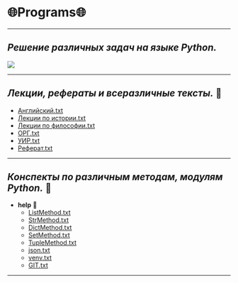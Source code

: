 # :globe_with_meridians:**Programs**:globe_with_meridians:
___
## *Решение различных задач на языке Python.*
![](https://www.codewars.com/users/echo1/badges/large)
___
## *Лекции, рефераты и всеразличные тексты.* :page_with_curl:
+ [Английский.txt]()
+ [Лекции по истории.txt]()
+ [Лекции по философии.txt]()
+ [ОРГ.txt]()
+ [УИР.txt]()
+ [Реферат.txt]()
___
## *Конспекты по различным методам, модулям Python.* :page_facing_up:
+ **help** :file_folder:
  + [ListMethod.txt](https://github.com/echo1nfin/proggrams/blob/main/help/ListMethod.txt)
  + [StrMethod.txt](https://github.com/echo1nfin/proggrams/blob/main/helpStrMethod.txt)
  + [DictMethod.txt](https://github.com/echo1nfin/proggrams/blob/main/help/DictMethod.txt)
  + [SetMethod.txt](https://github.com/echo1nfin/proggrams/blob/main/help/SetMethod.txt)
  + [TupleMethod.txt](https://github.com/echo1nfin/proggrams/blob/main/help/TupleMethod.txt)
  + [json.txt](https://github.com/echo1nfin/proggrams/blob/main/help/json.txt)
  + [venv.txt](https://github.com/echo1nfin/proggrams/blob/main/help/venv.txt)
  + [GIT.txt](https://github.com/echo1nfin/proggrams/blob/main/help/GIT.txt)
___